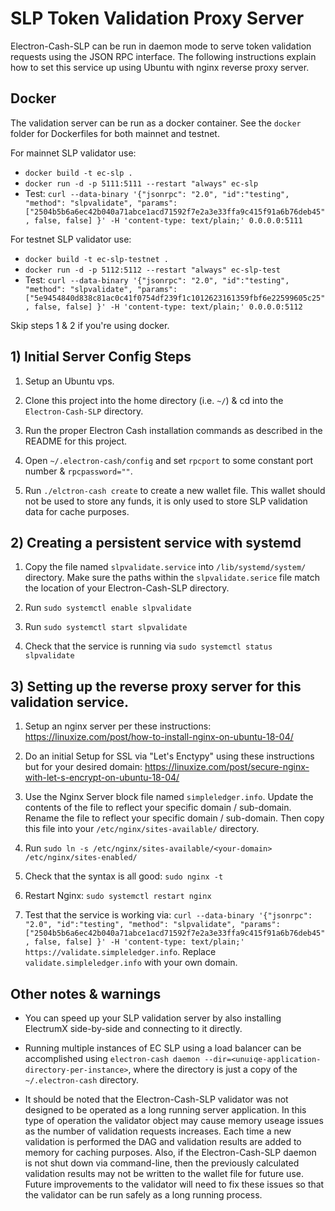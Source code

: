 # SLP Token Validation Proxy Server

Electron-Cash-SLP can be run in daemon mode to serve token validation requests using the JSON RPC interface.  The following instructions explain how to set this service up using Ubuntu with nginx reverse proxy server. 

## Docker

The validation server can be run as a docker container.  See the `docker` folder for Dockerfiles for both mainnet and testnet.

For mainnet SLP validator use:
- `docker build -t ec-slp .`
- `docker run -d -p 5111:5111 --restart "always" ec-slp`
- Test: `curl --data-binary '{"jsonrpc": "2.0", "id":"testing", "method": "slpvalidate", "params": ["2504b5b6a6ec42b040a71abce1acd71592f7e2a3e33ffa9c415f91a6b76deb45", false, false] }' -H 'content-type: text/plain;' 0.0.0.0:5111`

For testnet SLP validator use:
- `docker build -t ec-slp-testnet .`
- `docker run -d -p 5112:5112 --restart "always" ec-slp-test`
- Test: `curl --data-binary '{"jsonrpc": "2.0", "id":"testing", "method": "slpvalidate", "params": ["5e9454840d838c81ac0c41f0754df239f1c1012623161359fbf6e22599605c25", false, false] }' -H 'content-type: text/plain;' 0.0.0.0:5112`

Skip steps 1 & 2 if you're using docker.

## 1) Initial Server Config Steps

1) Setup an Ubuntu vps.

2) Clone this project into the home directory (i.e. `~/`) & cd into the `Electron-Cash-SLP` directory.

3) Run the proper Electron Cash installation commands as described in the README for this project.

4) Open `~/.electron-cash/config` and set `rpcport` to some constant port number & `rpcpassword=""`.

5) Run `./elctron-cash create` to create a new wallet file.  This wallet should not be used to store any funds, it is only used to store SLP validation data for cache purposes.

## 2) Creating a persistent service with systemd

1) Copy the file named `slpvalidate.service` into `/lib/systemd/system/` directory.  Make sure the paths within the `slpvalidate.serice` file match the location of your Electron-Cash-SLP directory.

2) Run `sudo systemctl enable slpvalidate`

3) Run `sudo systemctl start slpvalidate`

4) Check that the service is running via `sudo systemctl status slpvalidate`

## 3) Setting up the reverse proxy server for this validation service.

1) Setup an nginx server per these instructions: https://linuxize.com/post/how-to-install-nginx-on-ubuntu-18-04/

2) Do an initial Setup for SSL via "Let's Enctypy" using these instructions but for your desired domain: https://linuxize.com/post/secure-nginx-with-let-s-encrypt-on-ubuntu-18-04/

3) Use the Nginx Server block file named `simpleledger.info`.  Update the contents of the file to reflect your specific domain / sub-domain. Rename the file to reflect your specific domain / sub-domain.  Then copy this file into your `/etc/nginx/sites-available/` directory.

4) Run `sudo ln -s /etc/nginx/sites-available/<your-domain> /etc/nginx/sites-enabled/`

5) Check that the syntax is all good: `sudo nginx -t`

6) Restart Nginx: `sudo systemctl restart nginx`

7) Test that the service is working via: `curl --data-binary '{"jsonrpc": "2.0", "id":"testing", "method": "slpvalidate", "params": ["2504b5b6a6ec42b040a71abce1acd71592f7e2a3e33ffa9c415f91a6b76deb45", false, false] }' -H 'content-type: text/plain;' https://validate.simpleledger.info`. Replace `validate.simpleledger.info` with your own domain.

## Other notes & warnings

* You can speed up your SLP validation server by also installing ElectrumX side-by-side and connecting to it directly.

* Running multiple instances of EC SLP using a load balancer can be accomplished using `electron-cash daemon --dir=<unuiqe-application-directory-per-instance>`, where the directory is just a copy of the `~/.electron-cash` directory.

* It should be noted that the Electron-Cash-SLP validator was not designed to be operated as a long running server application.  In this type of operation the validator object may cause memory useage issues as the number of validation requests increases.  Each time a new validation is performed the DAG and validation results are added to memory for caching purposes. Also, if the Electron-Cash-SLP daemon is not shut down via command-line, then the previously calculated validation results may not be written to the wallet file for future use.  Future improvements to the validator will need to fix these issues so that the validator can be run safely as a long running process.